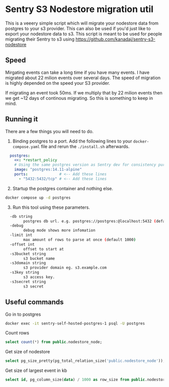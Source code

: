 # Sentry S3 Nodestore migration util
This is a veeery simple script which will migrate your nodestore data from postgres to your s3 provider. This can also be used if you'd just like to export your nodestore data to s3.
This script is meant to be used for people migrating their Sentry to s3 using https://github.com/kanadaj/sentry-s3-nodestore 

## Speed
Mirgating events can take a long time if you have many events. I have migrated about 22 milion events over several days. The speed of migration is highly depended on the speed your S3 provider.

If migrating an event took 50ms. If we multiply that by 22 milion events then we get ~12 days of continous migrating. So this is something to keep in mind.

## Running it
There are a few things you will need to do.

1. Binding postgres to a port. Add the following lines to your `docker-compose.yaml` file and rerun the `./install.sh` afterwards.
```yaml
  postgres:
    <<: *restart_policy
    # Using the same postgres version as Sentry dev for consistency purposes
    image: "postgres:14.11-alpine"
    ports:              # <-- Add these lines
      - "5432:5432/tcp" # <-- Add these lines
```

2. Startup the postgres container and nothing else. 
```sh
docker compose up -d postgres
```

3. Run this tool using these parameters.
```sh
  -db string
        postgres db url. e.g. postgres://postgres:@localhost:5432 (default "postgres://postgres:@localhost:5432")
  -debug
        debug mode shows more infomation
  -limit int
        max amount of rows to parse at once (default 1000)
  -offset int
        offset to start at
  -s3bucket string
        s3 bucket name
  -s3domain string
        s3 provider domain eg. s3.example.com
  -s3key string
        s3 access key.
  -s3secret string
        s3 secret
```

## Useful commands
Go in to postgres
```sh
docker exec -it sentry-self-hosted-postgres-1 psql -U postgres
```
Count rows
```sql
select count(*) from public.nodestore_node;
```
Get size of nodestore
```sql
select pg_size_pretty(pg_total_relation_size('public.nodestore_node'));
```
Get size of largest event in kb
```sql
select id, pg_column_size(data) / 1000 as row_size from public.nodestore_node order by row_size desc limit 1;
```
